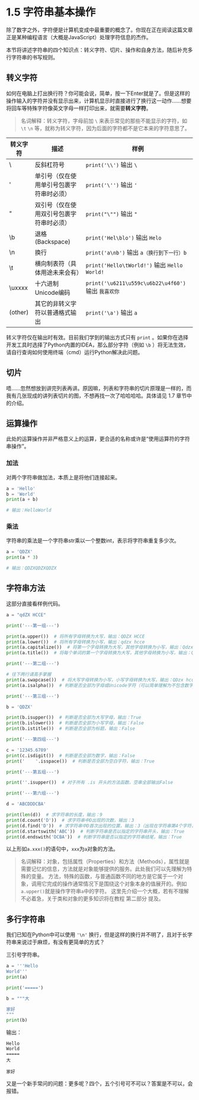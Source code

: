 # 1.5 字符串基本操作

除了数字之外，字符便是计算机变成中最重要的概念了。你现在正在阅读这篇文章正是某种编程语言（大概是JavaScript）处理字符信息的杰作。

本节将讲述字符串的四个知识点：转义字符、切片、操作和自身方法，随后补充多行字符串的书写规则。

## 转义字符

如何在电脑上打出换行符？你可能会说，简单，按一下Enter就是了。但是这样的操作输入的字符并没有显示出来，计算机显示时直接进行了换行这一动作……想要将回车等特殊字符像英文字母一样打印出来，就需要**转义字符**。

> 名词解释：转义字符，字母前加 `\` 来表示常见的那些不能显示的字符，如 `\t` `\n` 等，就称为转义字符，因为后面的字符都不是它本来的字符意思了。

| 转义字符 | 描述 | 样例 |
| --- | --- | --- |
| \\ | 反斜杠符号 | `print('\\')` 输出 `\` |
| \' | 单引号（仅在使用单引号包裹字符串时必须） | `print('\'')` 输出 `'` |
| \" | 双引号（仅在使用双引号包裹字符串时必须） | `print("\"")` 输出 `"` |
| \b | 退格(Backspace) | `print('Hel\blo')` 输出 `Helo` |
| \n | 换行 | `print('a\nb')` 输出 `a（换行到下一行）b` |
| \t | 横向制表符（具体用途未来会有） | `print('Hello\tWorld!')` 输出 `Hello	World!` |
| \uxxxx | 十六进制Unicode编码 | `print('\u6211\u559c\u6b22\u4f60')` 输出 `我喜欢你` |
| \(other) | 其它的非转义字符以普通格式输出 | `print('\a')` 输出 `a` |

转义字符仅在输出时有效。目前我们学到的输出方式只有 `print` 。如果你在选择开发工具时选择了Python内置的IDEA，那么部分字符（例如 `\b` ）将无法生效，请自行查询如何使用终端（cmd）运行Python解决此问题。

## 切片

唔……忽然想放到讲完列表再讲。原因嘛，列表和字符串的切片原理是一样的，而我有几张现成的讲列表切片的图，不想再找一次了哈哈哈哈。具体请见 1.7 章节中的介绍。

## 运算操作

此处的运算操作并非严格意义上的运算，更合适的名称或许是“使用运算符的字符串操作”。

### 加法

对两个字符串做加法，本质上是将他们连接起来。

```python
a = 'Hello'
b = 'World'
print(a + b)

# 输出：HelloWorld
```

### 乘法

字符串的乘法是一个字符串str乘以一个整数int，表示将字符串重复多少次。

```python
a = 'QDZX'
print(a * 3)

# 输出：QDZXQDZXQDZX
```

## 字符串方法

这部分直接看样例代码。

```python
a = "qdZX HCCE"

print('---第一组---')

print(a.upper())  # 将所有字母转换为大写，输出：QDZX HCCE
print(a.lower())  # 将所有字母转换为小写，输出：qdzx hcce
print(a.capitalize())  # 将第一个字母转换为大写，其他字母转换为小写，输出：Qdzx hcce
print(a.title())  # 将每个单词的第一个字母转换为大写，其他字母转换为小写，输出：Qdzx Hcce

print('---第二组---')

# 往下两行请高手掌握
print(a.swapcase())  # 将大写字母转换为小写，小写字母转换为大写，输出：QDzx hcce
print(a.isalpha())  # 判断是否全部为字母或Unicode字符（可以简单理解为不包含数字和英文模式的字符），输出：False

print('---第三组---')

b = 'QDZX'

print(b.isupper())  # 判断是否全部为大写字母，输出：True
print(b.islower())  # 判断是否全部为小写字母，输出：False
print(b.istitle())  # 判断是否全部为标题，输出：False

print('---第四组---')

c = '12345.6789'
print(c.isdigit())  # 判断是否全部为数字，输出：False
print('    '.isspace())  # 判断是否全部为空白字符，输出：True

print('---第五组---')

print(''.isupper())  # 对于所有 .is 开头的方法函数，空串全部输出False

print('---第六组---')

d = 'ABCDDDCBA'

print(len(d))  # 求字符串的长度，输出：9
print(d.count('D'))  # 求字符串中D出现的次数，输出：3
print(d.find('D'))  # 求字符串中D首次出现的位置，输出：3（出现在字符串第4个字符，但是编程语言从0开始计数）
print(d.startswith('ABC'))  # 判断字符串是否以指定的字符串开头，输出：True
print(d.endswith('DCBA'))  # 判断字符串是否以指定的字符串结尾，输出：True
```

以上形如`a.xxx()`的语句中，`xxx`为`a`对象的方法。

> 名词解释：对象，包括属性（Properties）和方法（Methods），属性就是需要记忆的信息，方法就是对象能够提供的服务。此处我们可以先理解为特殊的变量。
> 方法，特殊的函数，与普通函数不同的地方是它属于一个对象，调用它完成的操作通常情况下是围绕这个对象本身的值展开的。例如`a.upper()`就是操作字符串`a`中的字符。
> 这里先介绍一个大概，若有不理解不必着急，关于类和对象的更多知识将在教程 第二部分 提及。

## 多行字符串

我们已知在Python中可以使用 `'\n'` 换行，但是这样的换行并不明了，且对于长字符串来说过于麻烦，有没有更简单的方式？

三引号字符串。

```python
a = '''Hello
World'''
print(a)

print('=====')

b = """大

家好
"""
print(b)
```

输出：

```
Hello
World
=====
大

家好

```

又是一个新手常问的问题：更多呢？四个，五个引号可不可以？答案是不可以，会报错。
